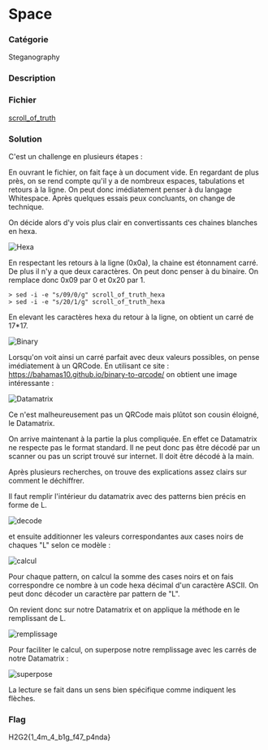 # Space

### Catégorie

Steganography

### Description





### Fichier

[scroll_of_truth](scroll_of_truth)


### Solution

C'est un challenge en plusieurs étapes : 

En ouvrant le fichier, on fait façe à un document vide. En regardant de plus près, on se rend compte qu'il y a de nombreux espaces, tabulations et retours à la ligne.
On peut donc imédiatement penser à du langage Whitespace. Après quelques essais peux concluants, on change de technique.

On décide alors d'y vois plus clair en convertissants ces chaines blanches en hexa.

![Hexa](data/hexa.png)

En respectant les retours à la ligne (0x0a), la chaine est étonnament carré. De plus il n'y a que deux caractères. On peut donc penser à du binaire.
On remplace donc 0x09 par 0 et 0x20 par 1.
```
> sed -i -e "s/09/0/g" scroll_of_truth_hexa
> sed -i -e "s/20/1/g" scroll_of_truth_hexa

```
En elevant les caractères hexa du retour à la ligne, on obtient un carré de 17*17.

![Binary](data/binary.png)

Lorsqu'on voit ainsi un carré parfait avec deux valeurs possibles, on pense imédiatement à un QRCode. 
En utilisant ce site : https://bahamas10.github.io/binary-to-qrcode/ on obtient une image intéressante :

![Datamatrix](data/datamatrix.png)


Ce n'est malheureusement pas un QRCode mais plûtot son cousin éloigné, le Datamatrix.

On arrive maintenant à la partie la plus compliquée. En effet ce Datamatrix ne respecte pas le format standard. Il ne peut donc pas être décodé par un scanner ou pas un script trouvé sur internet.
Il doit être décodé à la main.

Après plusieurs recherches, on trouve des explications assez clairs sur comment le déchiffrer. 

Il faut remplir l'intérieur du datamatrix avec des patterns bien précis en forme de L.

![decode](data/decode.jpg)

et ensuite additionner les valeurs correspondantes aux cases noirs de chaques "L" selon ce modèle : 

![calcul](data/calcul.png)

Pour chaque pattern, on calcul la somme des cases noirs et on fais correspondre ce nombre à un code hexa décimal d'un caractère ASCII. On peut donc décoder un caractère par pattern de "L".

On revient donc sur notre Datamatrix et on applique la méthode en le remplissant de L.

![remplissage](data/remplissage.png)

Pour faciliter le calcul, on superpose notre remplissage avec les carrés de notre Datamatrix : 

![superpose](data/superpose.jpg)

La lecture se fait dans un sens bien spécifique comme indiquent les flèches.


### Flag

H2G2{1_4m_4_b1g_f47_p4nda}


